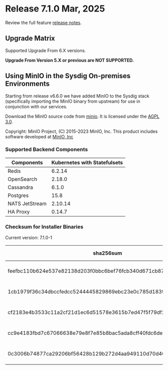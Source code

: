Release 7.1.0 Mar, 2025
===

Review the full feature [release notes](https://docs.sysdig.com/en/sysdig-on-premises-release-notes.html).

Upgrade Matrix
---

Supported Upgrade From 6.X versions.

**Upgrade From Version 5.X or previous are NOT SUPPORTED.**

## Using MinIO in the Sysdig On-premises Environments

Starting from release v6.6.0 we have added MinIO to the Sysdig stack (specifically importing the MinIO binary from upstream) for use in conjunction with our services.

Download the MinIO source code from [minio](https://github.com/minio/minio). It is licensed under the [AGPL 3.0](https://github.com/minio/minio/blob/master/LICENSE).

Copyright: MinIO Project, (C) 2015-2023 MinIO, Inc. This product includes software developed at [MinIO, Inc](https://min.io/)

### Supported Backend Components

| **Components** | **Kubernetes with Statefulsets** |
|---|---|
| Redis                      | 6.2.14 |
| OpenSearch                 | 2.18.0 |
| Cassandra                  | 6.1.0 |
| Postgres                   | 15.8 |
| NATS JetStream             | 2.10.14 |
| HA Proxy                   | 0.14.7 |


### Checksum for Installer Binaries

Current version: 7.1.0-1

| **sha256sum** | **Installer binary** |
|---|---|
| feefbc110b624e537e82138d203f0bbc6bef76fcb340d671cb8740c35c69831c | installer-darwin-amd64 |
| 1cb1979f36c34dbccfedcc5244445829869ebc23e0c785d18393c80c2fd5e259 | installer-darwin-arm64 |
| cf2183e4b3533c11a2cf21d1ec6d51578e3615b7ed47f5f79df2169bfbc46d5d | installer-linux-amd64 |
| cc9e4183fbd7c67066638e79e8f7e85b8bac5ada8cff40fdc6de807973b1a766 | installer-linux-arm |
| 0c3006b74877ca29206bf56428b129b272d4aa949110d70d40c6bda6e8f79c15 | installer-linux-arm64 |

